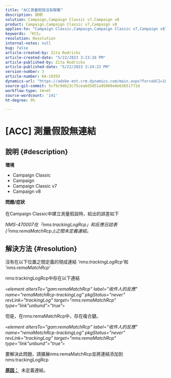 ```yaml
---
title: "ACC測量假設沒有聯繫"
description: 說明
solution: Campaign,Campaign Classic v7,Campaign v8
product: Campaign,Campaign Classic v7,Campaign v8
applies-to: "Campaign Classic,Campaign,Campaign Classic v7,Campaign v8"
keywords: 「KCS」
resolution: Resolution
internal-notes: null
bug: false
article-created-by: Zita Rodricks
article-created-date: "5/22/2023 3:23:28 PM"
article-published-by: Zita Rodricks
article-published-date: "5/22/2023 3:24:23 PM"
version-number: 3
article-number: KA-19393
dynamics-url: "https://adobe-ent.crm.dynamics.com/main.aspx?forceUCI=1&pagetype=entityrecord&etn=knowledgearticle&id=94cd3699-b4f8-ed11-8849-6045bd006239"
source-git-commit: 5cf9c9db23c75cea6d5d51a95009e0e63651771d
workflow-type: tm+mt
source-wordcount: '141'
ht-degree: 9%

---
```


# [ACC] 測量假設無連結

## 說明 {#description}

<b>環境</b>
- Campaign Classic
- Campaign
- Campaign Classic v7
- Campaign v8

<b>問題/症狀</b><br><br>在Campaign Classic中建立測量假設時，給出的誤差如下

*NMS-470007在「nms:trackingLogRcp」和反應日誌表(「nms:remaMatchRcp」)之間未定義連結。*

## 解決方法 {#resolution}


沒有在以下位置之間定義的現成連結 *&#39;nms:trackingLogRcp&#39;*&#x200B;和&#x200B;*&#39;nms:remaMatchRcp&#39;*

nms:trackingLogRcp中存在以下連結

*`<`element altersTo=&quot;gam:remaMatchRcp&quot; label=&quot;收件人的反應&quot; name=&quot;remaMatchRcp-trackingLog&quot; pkgStatus=&quot;never&quot; revLink=&quot;trackingLog&quot; target=&quot;nms:remaMatchRcp&quot; type=&quot;link&quot;unbund&quot;=&quot;true&quot;`>`*

但是，在nms:remaMatchRcp中，存在複合鍵。

*`<`element altersTo=&quot;gam:remaMatchRcp&quot; label=&quot;收件人的反應&quot; name=&quot;remaMatchRcp-trackingLog&quot; pkgStatus=&quot;never&quot; revLink=&quot;trackingLog&quot; target=&quot;nms:remaMatchRcp&quot; type=&quot;link&quot;unbund&quot;=&quot;true&quot;`>`*

要解決此問題，請擴展nms:remaMatchRcp並將連結添加到nms:trackingLogRcp



<b><u>原因：</u></b>  未定義連結。
